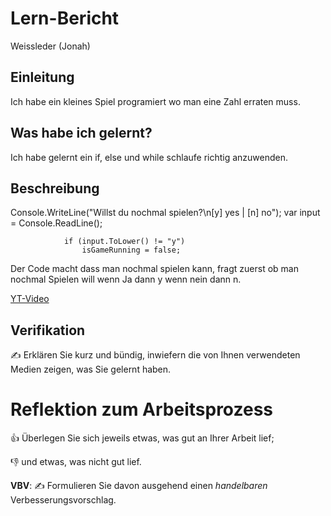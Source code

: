 
# Lern-Bericht
Weissleder (Jonah)

## Einleitung

Ich habe ein kleines Spiel programiert wo man eine Zahl erraten muss.

## Was habe ich gelernt?

Ich habe gelernt ein if, else und while schlaufe richtig anzuwenden.

## Beschreibung

 Console.WriteLine("Willst du nochmal spielen?\n[y] yes | [n] no");
                var input = Console.ReadLine();

                if (input.ToLower() != "y")
                    isGameRunning = false;
                    
Der Code macht dass man nochmal spielen kann, fragt zuerst ob man nochmal Spielen will wenn Ja dann y wenn nein dann n.

[YT-Video](https://youtu.be/JRT0Stjd2VQ)

## Verifikation

✍️ Erklären Sie kurz und bündig, inwiefern die von Ihnen verwendeten Medien zeigen, was Sie gelernt haben.

# Reflektion zum Arbeitsprozess

👍 Überlegen Sie sich jeweils etwas, was gut an Ihrer Arbeit lief; 

👎 und etwas, was nicht gut lief.

**VBV**: ✍️ Formulieren Sie davon ausgehend einen *handelbaren* Verbesserungsvorschlag.
